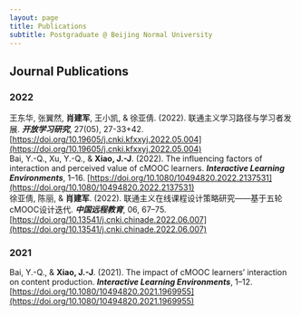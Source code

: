 ```yaml
---
layout: page
title: Publications
subtitle: Postgraduate @ Beijing Normal University
---
```


## Journal Publications
<!-- Credit author statement(Bai & Xiao, 2021), Mr. Jianjun Xiao: Methodology, Resources, validation, formal analysis (statistical analysis, literature review).   -->

<!-- ------ -->

### 2022
王东华, 张翼然, **肖建军**, 王小凯, & 徐亚倩. (2022). 联通主义学习路径与学习者发展. **_开放学习研究_**, 27(05), 27-33+42. [https://doi.org/10.19605/j.cnki.kfxxyj.2022.05.004](https://doi.org/10.19605/j.cnki.kfxxyj.2022.05.004)  
Bai, Y.-Q., Xu, Y.-Q., & **Xiao, J.-J**. (2022). The influencing factors of interaction and perceived value of cMOOC learners. **_Interactive Learning Environments_**, 1–16. [https://doi.org/10.1080/10494820.2022.2137531](https://doi.org/10.1080/10494820.2022.2137531)  
徐亚倩, 陈丽, & **肖建军**. (2022). 联通主义在线课程设计策略研究——基于五轮cMOOC设计迭代. **_中国远程教育_**, 06, 67–75. [https://doi.org/10.13541/j.cnki.chinade.2022.06.007](https://doi.org/10.13541/j.cnki.chinade.2022.06.007)  

### 2021
Bai, Y.-Q., & **Xiao, J.-J**. (2021). The impact of cMOOC learners’ interaction on content production. **_Interactive Learning Environments_**, 1–12. [https://doi.org/10.1080/10494820.2021.1969955](https://doi.org/10.1080/10494820.2021.1969955)  

